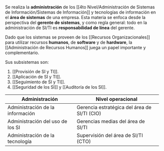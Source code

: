Se realiza la **administración** de los [[4to Nivel/Administración de Sistemas de Información/Sistemas de Información]] y tecnologías de información en el **área de sistemas** de una empresa. Esta materia se enfoca desde la perspectiva del **gerente de sistemas**, y como regla general: todo en la administración de SI/TI es **responsabilidad de línea** del gerente.

Dado que los sistemas se proveen de los [[Recursos Organizacionales]] para utilizar recursos **humanos**, de **software** y de **hardware**, la [[Administración de Recursos Humanos]] juega un papel importante y complementario.

Sus subsistemas son:

1. [[Provisión de SI y TI]].
2. [[Aplicación de SI y TI]].
3. [[Seguimiento de SI y TI]].
4. [[Seguridad de los SI]] y [[Auditoría de los SI]].

| Administración                   | Nivel operacional                            |
| -------------------------------- | -------------------------------------------- |
| Administración de la información | Gerencia estratégica del área de SI/TI (CIO) |
| Administración del uso de los SI | Gerencias medias del área de SI/TI           |
| Administración de la tecnología  | Supervisión del área de SI/TI (CTO)          |
